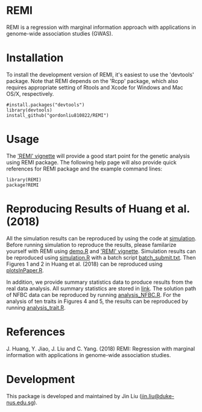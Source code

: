 REMI
===
REMI is a regression with marginal information approach with applications in genome-wide association studies (GWAS).

Installation 
===========

To install the development version of REMI, it's easiest to use the 'devtools' package. Note that REMI depends on the 'Rcpp' package, which also requires appropriate setting of Rtools and Xcode for Windows and Mac OS/X, respectively.

```
#install.packages("devtools")
library(devtools)
install_github("gordonliu810822/REMI")
```

Usage
===========

The ['REMI' vignette](https://github.com/gordonliu810822/REMI/blob/master/vignettes/REMI_packages.pdf) will provide a good start point for the genetic analysis using REMI package. The following help page will also provide quick references for REMI package and the example command lines:

```
library(REMI)
package?REMI
```

Reproducing Results of Huang et al. (2018)
===========
All the simulation results can be reproduced by using the code at [simulation](https://drive.google.com/drive/folders/1ic9Q7Onq0iDNSkex-S4V_YRv-_aL4UxL?usp=sharing). Before running simulation to reproduce the results, please familarize yourself with REMI using [demo.R](https://drive.google.com/file/d/1LY6W7nEZROd7dofxClDagXp5W_2U2DWK/view?usp=sharing) and ['REMI' vignette](https://github.com/gordonliu810822/REMI/blob/master/vignettes/REMI_packages.pdf). Simulation results can be reproduced using [simulation.R](https://drive.google.com/file/d/1VDlborxyv7Lm3X6HhtZ6Ap-7nKHhuDUC/view?usp=sharing) with a batch script [batch_submit.txt](https://drive.google.com/file/d/1ggsW7Xc8VXxD7WxrcKlmI9uqPAzpz6sW/view?usp=sharing). Then Figures 1 and 2 in Huang et al. (2018) can be reproduced using [plotsInPaper.R](https://drive.google.com/file/d/1KoH9_uCb_QtpC8EK3yzUSH18oBdr9a0v/view?usp=sharing).

In addition, we provide summary statistics data to produce results from the real data analysis. All summary statistics are stored in [link](https://drive.google.com/drive/folders/1TgU4M9k8gwbgwNwd7P9IL-XjvsCA2QHT?usp=sharing). The solution path of NFBC data can be reproduced by running [analysis_NFBC.R](https://drive.google.com/file/d/1oqHbbMRnMz0td-oUSJy0nimNbyyenfW1/view?usp=sharing). For the analysis of ten traits in Figures 4 and 5, the results can be reproduced by running [analysis_trait.R](https://drive.google.com/file/d/13vXiljTLjff9tZMnhJCtrMv6DE5eNK_-/view?usp=sharing).


References
==========
J. Huang, Y. Jiao, J. Liu and C. Yang. (2018) REMI: Regression with marginal information with applications in genome-wide association studies.


Development
===========

This package is developed and maintained by Jin Liu (jin.liu@duke-nus.edu.sg).
